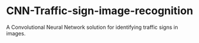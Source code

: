 # CNN-Traffic-sign-image-recognition
A Convolutional Neural Network solution for identifying traffic signs in images.
